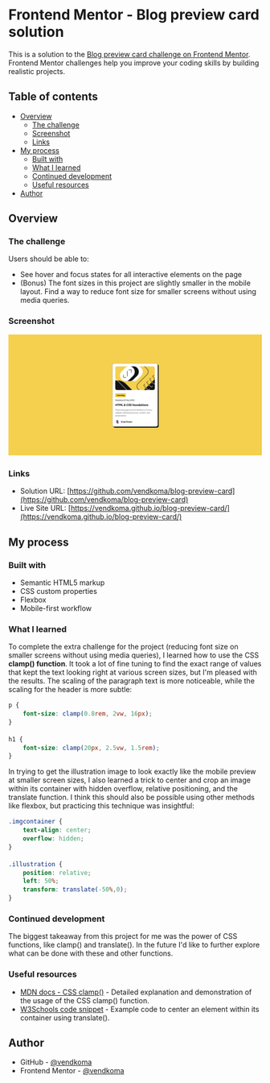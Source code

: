 # Frontend Mentor - Blog preview card solution

This is a solution to the [Blog preview card challenge on Frontend Mentor](https://www.frontendmentor.io/challenges/blog-preview-card-ckPaj01IcS). Frontend Mentor challenges help you improve your coding skills by building realistic projects. 

## Table of contents

- [Overview](#overview)
  - [The challenge](#the-challenge)
  - [Screenshot](#screenshot)
  - [Links](#links)
- [My process](#my-process)
  - [Built with](#built-with)
  - [What I learned](#what-i-learned)
  - [Continued development](#continued-development)
  - [Useful resources](#useful-resources)
- [Author](#author)

## Overview

### The challenge

Users should be able to:

- See hover and focus states for all interactive elements on the page
- (Bonus) The font sizes in this project are slightly smaller in the mobile layout. Find a way to reduce font size for smaller screens without using media queries.

### Screenshot

![](./assets/images/screenshot.jpg)

### Links

- Solution URL: [https://github.com/vendkoma/blog-preview-card](https://github.com/vendkoma/blog-preview-card)
- Live Site URL: [https://vendkoma.github.io/blog-preview-card/](https://vendkoma.github.io/blog-preview-card/)

## My process

### Built with

- Semantic HTML5 markup
- CSS custom properties
- Flexbox
- Mobile-first workflow

### What I learned

To complete the extra challenge for the project (reducing font size on smaller screens without using media queries), I learned how to use the CSS **clamp() function**. It took a lot of fine tuning to find the exact range of values that kept the text looking right at various screen sizes, but I'm pleased with the results. The scaling of the paragraph text is more noticeable, while the scaling for the header is more subtle:

```css
p {
    font-size: clamp(0.8rem, 2vw, 16px);
}

h1 {
    font-size: clamp(20px, 2.5vw, 1.5rem);
}
```

In trying to get the illustration image to look exactly like the mobile preview at smaller screen sizes, I also learned a trick to center and crop an image within its container with hidden overflow, relative positioning, and the translate function. I think this should also be possible using other methods like flexbox, but practicing this technique was insightful:

```css
.imgcontainer {
    text-align: center;
    overflow: hidden;
}

.illustration {
    position: relative;
    left: 50%;
    transform: translate(-50%,0);
}
```

### Continued development

The biggest takeaway from this project for me was the power of CSS functions, like clamp() and translate(). In the future I'd like to further explore what can be done with these and other functions.

### Useful resources

- [MDN docs - CSS clamp()](https://developer.mozilla.org/en-US/docs/Web/CSS/clamp) - Detailed explanation and demonstration of the usage of the CSS clamp() function.
- [W3Schools code snippet](https://www.w3schools.com/css/tryit.asp?filename=trycss_align_transform) - Example code to center an element within its container using translate().

## Author

- GitHub - [@vendkoma](https://github.com/vendkoma)
- Frontend Mentor - [@vendkoma](https://www.frontendmentor.io/profile/vendkoma)
